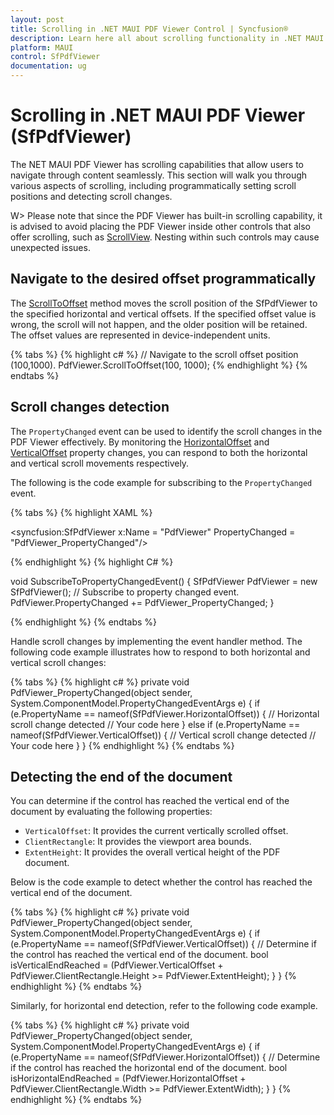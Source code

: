 ```yaml
---
layout: post
title: Scrolling in .NET MAUI PDF Viewer Control | Syncfusion®
description: Learn here all about scrolling functionality in .NET MAUI PDF Viewer including programmatically setting scroll positions and detecting scroll changes.
platform: MAUI
control: SfPdfViewer
documentation: ug
---
```


# Scrolling in .NET MAUI PDF Viewer (SfPdfViewer)

The NET MAUI PDF Viewer has scrolling capabilities that allow users to navigate through content seamlessly. This section will walk you through various aspects of scrolling, including programmatically setting scroll positions and detecting scroll changes.

W> Please note that since the PDF Viewer has built-in scrolling capability, it is advised to avoid placing the PDF Viewer inside other controls that also offer scrolling, such as [ScrollView](https://learn.microsoft.com/en-us/dotnet/maui/user-interface/controls/scrollview?view=net-maui-8.0). Nesting within such controls may cause unexpected issues.

## Navigate to the desired offset programmatically

The [ScrollToOffset](https://help.syncfusion.com/cr/maui/Syncfusion.Maui.PdfViewer.SfPdfViewer.html#Syncfusion_Maui_PdfViewer_SfPdfViewer_ScrollToOffset_System_Double_System_Double_) method moves the scroll position of the SfPdfViewer to the specified horizontal and vertical offsets. If the specified offset value is wrong, the scroll will not happen, and the older position will be retained. The offset values are represented in device-independent units.

{% tabs %}
{% highlight c# %}
// Navigate to the scroll offset position (100,1000).
PdfViewer.ScrollToOffset(100, 1000);
{% endhighlight %}
{% endtabs %}

## Scroll changes detection

The `PropertyChanged` event can be used to identify the scroll changes in the PDF Viewer effectively. By monitoring the [HorizontalOffset](https://help.syncfusion.com/cr/maui/Syncfusion.Maui.PdfViewer.SfPdfViewer.html#Syncfusion_Maui_PdfViewer_SfPdfViewer_HorizontalOffset) and [VerticalOffset](https://help.syncfusion.com/cr/maui/Syncfusion.Maui.PdfViewer.SfPdfViewer.html#Syncfusion_Maui_PdfViewer_SfPdfViewer_VerticalOffset) property changes, you can respond to both the horizontal and vertical scroll movements respectively. 

The following is the code example for subscribing to the `PropertyChanged` event.

{% tabs %}
{% highlight XAML %}

<syncfusion:SfPdfViewer 
    x:Name = "PdfViewer" PropertyChanged = "PdfViewer_PropertyChanged"/>

{% endhighlight %}
{% highlight C# %}

void SubscribeToPropertyChangedEvent()
{
    SfPdfViewer PdfViewer = new SfPdfViewer();
    // Subscribe to property changed event.
    PdfViewer.PropertyChanged += PdfViewer_PropertyChanged;
}

{% endhighlight %}
{% endtabs %}

Handle scroll changes by implementing the event handler method. The following code example illustrates how to respond to both horizontal and vertical scroll changes:

{% tabs %}
{% highlight c# %}
private void PdfViewer_PropertyChanged(object sender, 
    System.ComponentModel.PropertyChangedEventArgs e)
{
    if (e.PropertyName == nameof(SfPdfViewer.HorizontalOffset))
    {
        // Horizontal scroll change detected
        // Your code here
    }
    else if (e.PropertyName == nameof(SfPdfViewer.VerticalOffset))
    {
        // Vertical scroll change detected
        // Your code here
    }
}
{% endhighlight %}
{% endtabs %}

## Detecting the end of the document

You can determine if the control has reached the vertical end of the document by evaluating the following properties:

* `VerticalOffset`: It provides the current vertically scrolled offset.
* `ClientRectangle`: It provides the viewport area bounds.
* `ExtentHeight`: It provides the overall vertical height of the PDF document.

Below is the code example to detect whether the control has reached the vertical end of the document.

{% tabs %}
{% highlight c# %}
private void PdfViewer_PropertyChanged(object sender, 
    System.ComponentModel.PropertyChangedEventArgs e)
{
    if (e.PropertyName == nameof(SfPdfViewer.VerticalOffset))
    {
        // Determine if the control has reached the vertical end of the document.
        bool isVerticalEndReached = (PdfViewer.VerticalOffset + 
            PdfViewer.ClientRectangle.Height >= PdfViewer.ExtentHeight);
    }
}
{% endhighlight %}
{% endtabs %}

Similarly, for horizontal end detection, refer to the following code example.

{% tabs %}
{% highlight c# %}
private void PdfViewer_PropertyChanged(object sender, 
    System.ComponentModel.PropertyChangedEventArgs e)
{
    if (e.PropertyName == nameof(SfPdfViewer.HorizontalOffset))
    {
        // Determine if the control has reached the horizontal end of the document.
        bool isHorizontalEndReached = (PdfViewer.HorizontalOffset + 
            PdfViewer.ClientRectangle.Width >= PdfViewer.ExtentWidth);
    }
}
{% endhighlight %}
{% endtabs %}
